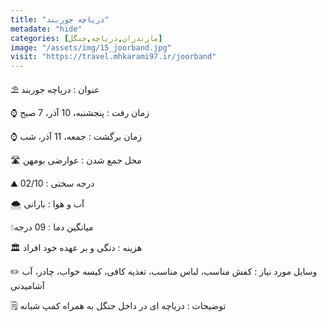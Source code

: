 ```yaml
---
title: "دریاچه جوربند"
metadate: "hide"
categories: [مازندران,دریاچه,جنگل]
image: "/assets/img/15_joorband.jpg"
visit: "https://travel.mhkarami97.ir/joorband"
---
```


⛱ عنوان : دریاچه جوربند  
 
⌚️ زمان رفت : پنجشنبه، 10 آذر، 7 صبح  
 
⌚️ زمان برگشت : جمعه، 11 آذر، شب   
 
🛣 محل جمع شدن : عوارضی بومهن   
 
⛰ درجه سختی : 02/10   
 
🌨 آب و هوا : بارانی  
 
💧میانگین دما : 09 درجه   
 
🏛 هزینه : دنگی و بر عهده خود افراد   
 
✏️ وسایل مورد نیاز : کفش مناسب، لباس مناسب، تغذیه کافی، کیسه خواب، چادر، آب آشامیدنی  
 
🗒 توضیحات : دریاچه ای در داخل جنگل به همراه کمپ شبانه  